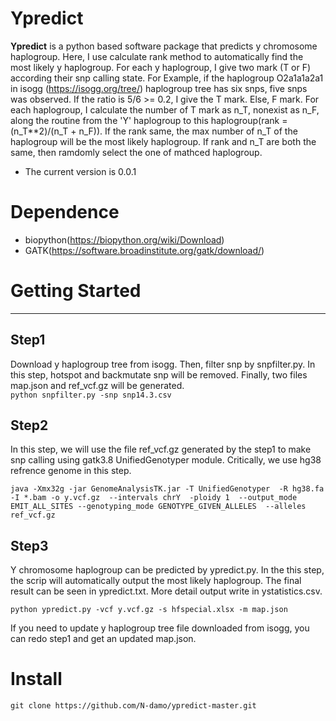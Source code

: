# Ypredict   
**Ypredict** is a python based software package that predicts y chromosome haplogroup. Here, I use calculate rank method to automatically find the most likely y haplogroup. For each y haplogroup, I give two mark (T or F) according their snp calling state. For Example, if the haplogroup O2a1a1a2a1 in isogg (<https://isogg.org/tree/>) haplogroup tree has six snps, five snps was observed. If the ratio is 5/6 >= 0.2, I give the T mark. Else, F mark. For each haplogroup, I calculate the number of T mark as n_T, nonexist as n_F, along the routine from the 'Y' haplogroup to this haplogroup(rank = (n_T**2)/(n_T + n_F)). If the rank same, the max number of n_T of the haplogroup will be the most likely haplogroup. If rank and n_T are both the same, then ramdomly select the one of mathced haplogroup.
* The current version is 0.0.1  
  
# Dependence  
* biopython(<https://biopython.org/wiki/Download>)
* GATK(<https://software.broadinstitute.org/gatk/download/>)

# Getting Started
***
## Step1  
Download y haplogroup tree from isogg. Then, filter snp by snpfilter.py. In this step, hotspot and backmutate snp will be removed. Finally, two files map.json and ref_vcf.gz will be generated.  
`python snpfilter.py -snp snp14.3.csv`  
## Step2  
In this step, we will use the file ref_vcf.gz generated by the step1 to make snp calling using gatk3.8 UnifiedGenotyper module. Critically, we use hg38 refrence genome in this step.

`java -Xmx32g -jar GenomeAnalysisTK.jar -T UnifiedGenotyper 
-R hg38.fa -I *.bam -o y.vcf.gz 
--intervals chrY 
-ploidy 1 
--output_mode EMIT_ALL_SITES --genotyping_mode GENOTYPE_GIVEN_ALLELES 
--alleles ref_vcf.gz `  
## Step3  
Y chromosome haplogroup can be predicted by ypredict.py. In the this step, the scrip will automatically output the most likely haplogroup. The final result can be seen in ypredict.txt. More detail output write in ystatistics.csv.

`python ypredict.py -vcf y.vcf.gz -s hfspecial.xlsx -m map.json`

If you need to update y haplogroup tree file downloaded from isogg, you can redo step1 and get an updated map.json.  
# Install  
`git clone https://github.com/N-damo/ypredict-master.git`